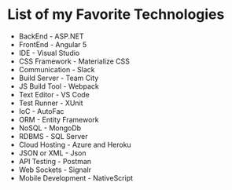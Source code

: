 List of my Favorite Technologies
=======================================

- BackEnd - ASP.NET
- FrontEnd - Angular 5
- IDE - Visual Studio
- CSS Framework - Materialize CSS
- Communication - Slack
- Build Server - Team City
- JS Build Tool - Webpack
- Text Editor - VS Code
- Test Runner - XUnit
- IoC - AutoFac
- ORM - Entity Framework
- NoSQL - MongoDb
- RDBMS - SQL Server
- Cloud Hosting - Azure and Heroku
- JSON or XML - Json
- API Testing - Postman
- Web Sockets - Signalr
- Mobile Development - NativeScript
